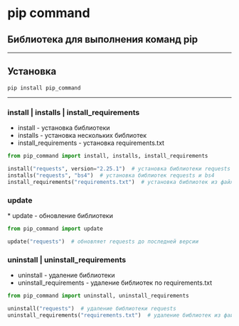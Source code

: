 <h1>pip command</h1>
<h2>Библиотека для выполнения команд pip</h2>

***
<h2>Установка</h2>

    pip install pip_command
***


<h3>install | installs | install_requirements</h3>

 * install - установка библиотеки
 * installs - установка нескольких библиотек
 * install_requirements - установка requirements.txt
```python
from pip_command import install, installs, install_requirements

install("requests", version="2.25.1")  # установка библиотеки requests
installs("requests", "bs4")  # установка библиотек requests и bs4
install_requirements("requirements.txt")  # установка библиотек из файла requirements.txt
```

<h3>update</h3>
 * update - обновление библиотеки

```python
from pip_command import update

update("requests")  # обновляет requests до последней версии
```

<h3>uninstall | uninstall_requirements</h3>

 * uninstall - удаление библиотеки
 * uninstall_requirements - удаление библиотек по requirements.txt


```python
from pip_command import uninstall, uninstall_requirements

uninstall("requests")  # удаление библиотеки requests
uninstall_requirements("requirements.txt")  # удаление библиотек из файла requirements.txt
```

[//]: # (<h3>freeze</h3>)
[//]: # ()
[//]: # (Функция freeze&#40;requirements_file&#41; создает файл формата requirements.txt)
